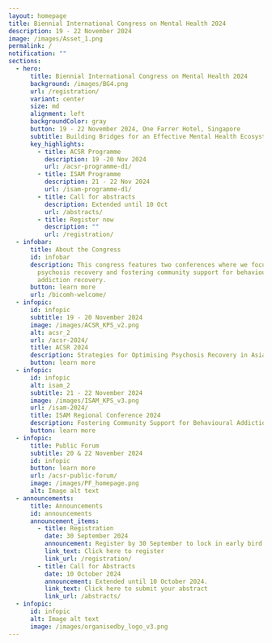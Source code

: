 ```yaml
---
layout: homepage
title: Biennial International Congress on Mental Health 2024
description: 19 - 22 November 2024
image: /images/Asset_1.png
permalink: /
notification: ""
sections:
  - hero:
      title: Biennial International Congress on Mental Health 2024
      background: /images/BG4.png
      url: /registration/
      variant: center
      size: md
      alignment: left
      backgroundColor: gray
      button: 19 - 22 November 2024, One Farrer Hotel, Singapore
      subtitle: Building Bridges for an Effective Mental Health Ecosystem
      key_highlights:
        - title: ACSR Programme
          description: 19 -20 Nov 2024
          url: /acsr-programme-d1/
        - title: ISAM Programme
          description: 21 - 22 Nov 2024
          url: /isam-programme-d1/
        - title: Call for abstracts
          description: Extended until 10 Oct
          url: /abstracts/
        - title: Register now
          description: ""
          url: /registration/
  - infobar:
      title: About the Congress
      id: infobar
      description: This congress features two conferences where we focus on optimising
        psychosis recovery and fostering community support for behavioural
        addiction recovery.
      button: learn more
      url: /bicomh-welcome/
  - infopic:
      id: infopic
      subtitle: 19 - 20 November 2024
      image: /images/ACSR_KPS_v2.png
      alt: acsr_2
      url: /acsr-2024/
      title: ACSR 2024
      description: Strategies for Optimising Psychosis Recovery in Asia
      button: learn more
  - infopic:
      id: infopic
      alt: isam_2
      subtitle: 21 - 22 November 2024
      image: /images/ISAM_KPS_v3.png
      url: /isam-2024/
      title: ISAM Regional Conference 2024
      description: Fostering Community Support for Behavioural Addiction Recovery
      button: learn more
  - infopic:
      title: Public Forum
      subtitle: 20 & 22 November 2024
      id: infopic
      button: learn more
      url: /acsr-public-forum/
      image: /images/PF_homepage.png
      alt: Image alt text
  - announcements:
      title: Announcements
      id: announcements
      announcement_items:
        - title: Registration
          date: 30 September 2024
          announcement: Register by 30 September to lock in early bird ticket prices!
          link_text: Click here to register
          link_url: /registration/
        - title: Call for Abstracts
          date: 10 October 2024
          announcement: Extended until 10 October 2024.
          link_text: Click here to submit your abstract
          link_url: /abstracts/
  - infopic:
      id: infopic
      alt: Image alt text
      image: /images/organisedby_logo_v3.png
---
```

